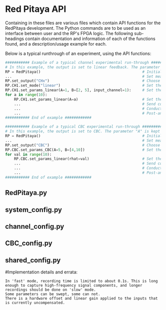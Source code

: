 # Red Pitaya API

Containing in these files are various files which contain API functions for the RedPitaya development. 
The Python commands are to be used as an interface between user and the RP's FPGA logic. 
The following sub-headings contain documentation and information of each of the functions found, and a description/usage example for each.

Below is a typical runthrough of an experiment, using the API functions:
```python
########### Example of a typical channel experimental run-through ############
# In this example, the output is set to linear feedback. The parameter "B" is swept from 2->5, with constant "A". The "A" parameter is varied within the range of 0->10 over multiple experiments.
RP = RedPitaya()                                              # Initialise RP object
...                                                           # Set measurement controls (Sampling rate, sampling period, etc)
RP.set_output("CHx")                                          # Choose channels (turn off CBC)
RP.CH1.set_mode("linear")                                     # Set the output mode(s)
RP.CH1.set_params_linear(A=1, B=[2, 5], input_channel=1):     # Set the parameters for corresponding output(s)
for a in range(10):
    RP.CH1.set_params_linear(A=a)                             # Set the parameters for corresponding output(s)
    ...                                                       # Send configuration to FPGA 
    ...                                                       # Conduct/save experiments
    ...                                                       # Post-analysis (if required)
########### End of example ############

########### Example of a typical CBC experimental run-through ############
# In this example, the output is set to CBC. The parameter "A" is kept constant, whilst "B" is swept from 4->10. The constant "rhat" parameter is varied within the range of 0->10 over multiple experiments.
RP = RedPitaya()                                              # Initialise RP object
...                                                           # Set measurement controls (Sampling rate, sampling period, etc)
RP.set_output("CBC")                                          # Choose channels (turn off CBC)
RP.CBC.set_params_CBC(A=5, B=[4,10])                          # Set the parameters for corresponding output(s)
for val in range(10):
    RP.CBC.set_params_linear(rhat=val)                        # Set the parameters for corresponding output(s)
    ...                                                       # Send configuration to FPGA 
    ...                                                       # Conduct/save experiments
    ...                                                       # Post-analysis (if required)
########### End of example ############
```

## RedPitaya.py


## system_config.py


## channel_config.py

## CBC_config.py

## shared_config.py

#Implementation details and errata:
```
In 'fast' mode, recording time is limited to about 0.1s. This is long enough to capture high-frequency signal components, and longer recordings should be done on 'slow' mode.
Some parameters can be swept, some can not.
There is a hardware offset and linear gain applied to the inputs that is currently uncompensated.
